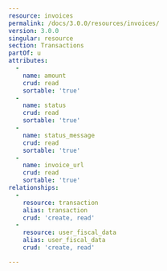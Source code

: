 ```yaml
---
resource: invoices
permalink: /docs/3.0.0/resources/invoices/
version: 3.0.0
singular: resource
section: Transactions
partOf: u
attributes:
  -
    name: amount
    crud: read
    sortable: 'true'
  -
    name: status
    crud: read
    sortable: 'true'
  -
    name: status_message
    crud: read
    sortable: 'true'
  -
    name: invoice_url
    crud: read
    sortable: 'true'
relationships:
  -
    resource: transaction
    alias: transaction
    crud: 'create, read'
  -
    resource: user_fiscal_data
    alias: user_fiscal_data
    crud: 'create, read'

---
```

